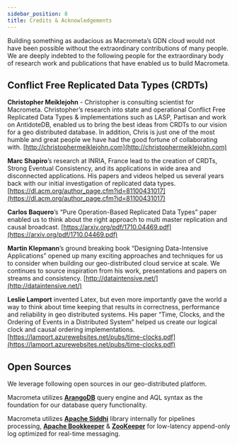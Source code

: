 ```yaml
---
sidebar_position: 8
title: Credits & Acknowledgements 
---
```


Building something as audacious as Macrometa’s GDN cloud would not have been possible without the extraordinary contributions of many people. We are deeply indebted to the following people for the extraordinary body of research work and publications that have enabled us to build Macrometa.

## Conflict Free Replicated Data Types (CRDTs)

**Christopher Meiklejohn** - Christopher is consulting scientist for Macrometa. Christopher’s research into state and operational Conflict Free Replicated Data Types & implementations such as LASP, Partisan and work on AntidoteDB, enabled us to bring the best ideas from CRDTs to our vision for a geo distributed database. In addition, Chris is just one of the most humble and great people we have had the good fortune of collaborating with.
[http://christophermeiklejohn.com](http://christophermeiklejohn.com)

**Marc Shapiro**’s research at INRIA, France lead to the creation of CRDTs, Strong Eventual Consistency, and its applications in wide area and disconnected applications. His papers and videos helped us several years back with our initial investigation of replicated data types. [https://dl.acm.org/author_page.cfm?id=81100431017](https://dl.acm.org/author_page.cfm?id=81100431017)

**Carlos Baquero**’s “Pure Operation-Based Replicated Data Types” paper enabled us to think about the right approach to multi master replication and causal broadcast. 
[https://arxiv.org/pdf/1710.04469.pdf](https://arxiv.org/pdf/1710.04469.pdf)

**Martin Klepmann**’s ground breaking book “Designing Data-Intensive Applications” opened up many exciting approaches and techniques for us to consider when building our geo-distributed cloud service at scale. We continues to source inspiration from his work, presentations and papers on streams and consistency. 
[http://dataintensive.net/](http://dataintensive.net/)

**Leslie Lamport** invented Latex, but even more importantly gave the world a way to think about time keeping that results in correctness, performance and reliability in geo distributed systems. His paper “Time, Clocks, and the Ordering of Events in a Distributed System” helped us create our logical clock and causal ordering implementations.
[https://lamport.azurewebsites.net/pubs/time-clocks.pdf](https://lamport.azurewebsites.net/pubs/time-clocks.pdf)

## Open Sources

We leverage following open sources in our geo-distributed platform. 

Macrometa utilizes [**ArangoDB**](https://github.com/arangodb/arangodb) query engine and AQL syntax as the foundation for our database query functionality. 

Macrometa utilizes [**Apache Siddhi**](https://siddhi.io/) library internally for pipelines processing, [**Apache Bookkeeper**](http://bookkeeper.apache.org/) & [**ZooKeeper**](http://zookeeper.apache.org/) for low-latency append-only log optimized for real-time messaging.